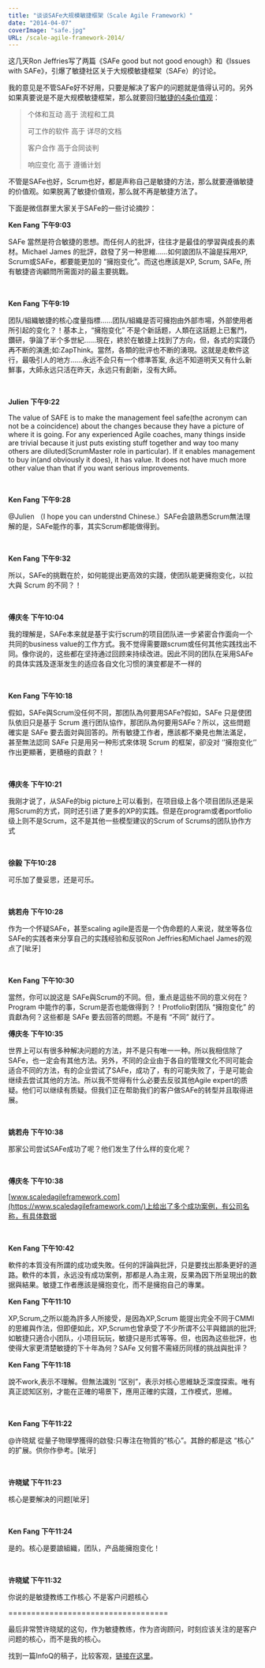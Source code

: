 ```yaml
---
title: "谈谈SAFe大规模敏捷框架（Scale Agile Framework）"
date: "2014-04-07"
coverImage: "safe.jpg"
URL: /scale-agile-framework-2014/
---
```


这几天Ron Jeffries写了两篇《SAFe good but not good enough》和《Issues with SAFe》，引爆了敏捷社区关于大规模敏捷框架（SAFe）的讨论。

我的意见是不管SAFe好不好用，只要是解决了客户的问题就是值得认可的。另外如果真要说是不是大规模敏捷框架，那么就要回归[敏捷的4条价值观](https://agilemanifesto.org/iso/zhchs/)：

> 个体和互动 高于 流程和工具
> 
> 可工作的软件 高于 详尽的文档
> 
> 客户合作 高于合同谈判
> 
> 响应变化 高于 遵循计划

不管是SAFe也好，Scrum也好，都是声称自己是敏捷的方法，那么就要遵循敏捷的价值观。如果脱离了敏捷价值观，那么就不再是敏捷方法了。

下面是微信群里大家关于SAFe的一些讨论摘抄：

**Ken Fang 下午9:03**

SAFe 當然是符合敏捷的思想。而任何人的批評，往往才是最佳的學習與成長的素材。Michael James 的批評，啟發了另一种思維……如何誏团队不論是採用XP, Scrum或SAFe，都要能更加的 “擁抱变化”。而这也應該是XP, Scrum, SAFe, 所有敏捷咨询顧問所需面对的最主要挑戰。

 

**Ken Fang 下午9:19**

团队/組織敏捷的核心度量指標……团队/組織是否可擁抱由外部市場，外部使用者所引起的变化？！基本上，“擁抱变化” 不是个新話题，人類在这話题上已奮鬥，鑽研，爭論了半个多世紀……現在，終於在敏捷上找到了方向，但，各式的实踐仍再不断的演進;如:ZapThink。當然，各類的批评也不断的湧現。这就是走軟件这行，最吸引人的地方……永远不会只有一个標準答案, 永远不知道明天又有什么新鮮事，大師永远只活在昨天，永远只有創新，没有大師。

 

**Julien 下午9:22**

The value of SAFE is to make the management feel safe(the acronym can not be a coincidence) about the changes because they have a picture of where it is going. For any experienced Agile coaches, many things inside are trivial because it just puts existing stuff together and way too many others are diluted(ScrumMaster role in particular). If it enables management to buy in(and obviously it does), it has value. It does not have much more other value than that if you want serious improvements.

 

**Ken Fang 下午9:28**

@Julien （I hope you can understnd Chinese.）SAFe会誏熟悉Scrum無法理解的是，SAFe能作的事，其实Scrum都能做得到。

 

**Ken Fang 下午9:32**

所以，SAFe的挑戰在於，如何能提出更高效的实踐，使团队能更擁抱变化，以拉大與 Scrum 的不同？！

 

**傅庆冬 下午10:04**

我的理解是，SAFe本来就是基于实行scrum的项目团队进一步紧密合作面向一个共同的business value的工作方式。我不觉得需要跟scrum或任何其他实践找出不同。像你说的，这些都在坚持通过回顾来持续改进。因此不同的团队在采用SAFe的具体实践及逐渐发生的适应各自文化习惯的演变都是不一样的

 

**Ken Fang 下午10:18**

假如，SAFe與Scrum没任何不同，那团队為何要用SAFe?假如，SAFe 只是使团队依旧只是基于 Scrum 進行团队協作，那团队為何要用SAFe？所以，这些問题確实是 SAFe 要去面対與回答的。所有敏捷工作者，應該都不樂見也無法滿足，甚至無法認同 SAFe 只是用另一种形式來体現 Scrum 的框架，卻没对 ‘’擁抱变化‘’ 作出更顯著，更積極的貢獻？！

 

**傅庆冬 下午10:21**

我刚才说了，从SAFe的big picture上可以看到，在项目级上各个项目团队还是采用Scrum的方式，同时还引进了更多的XP的实践。但是在program或者portfolio级上则不是Scrum，这不是其他一些模型建议的Scrum of Scrums的团队协作方式

 

**徐毅 下午10:28**

可乐加了曼妥思，还是可乐。

 

**姚若舟 下午10:28**

作为一个怀疑SAFe，甚至scaling agile是否是一个伪命题的人来说，就坐等各位SAFe的实践者来分享自己的实践经验和反驳Ron Jeffries和Michael James的观点了\[呲牙\]

 

**Ken Fang 下午10:30**

當然，你可以說这是 SAFe與Scrum的不同。但，重点是這些不同的意义何在？Program 中能作的事，Scrum是否也能做得到？！Protfolio對团队 “擁抱变化” 的貢獻為何？这些都是 SAFe 要去回答的問题。不是有 “不同” 就行了。

**傅庆冬 下午10:35**

世界上可以有很多种解决问题的方法，并不是只有唯一一种。所以我相信除了SAFe，也一定会有其他方法。另外，不同的企业由于各自的管理文化不同可能会适合不同的方法，有的企业尝试了SAFe，成功了，有的可能失败了，于是可能会继续去尝试其他的方法。所以我不觉得有什么必要去反驳其他Agile expert的质疑。他们可以继续有质疑。但我们正在帮助我们的客户做SAFe的转型并且取得进展。

 

**姚若舟 下午10:38**

那家公司尝试SAFe成功了呢？他们发生了什么样的变化呢？

 

**傅庆冬 下午10:38**

[www.scaledagileframework.com](https://www.scaledagileframework.com/)上给出了多个成功案例，有公司名称，有具体数据

 

**Ken Fang 下午10:42**

軟件的本質没有所謂的成功或失敗。任何的評論與批評，只是要找出那条更好的道路。軟件的本質，永远没有成功案例，那都是人為主覌，反果為因下所呈現出的数据與結果。敏捷工作者應該是擁抱变化，而不是擁抱自己的專業。

**Ken Fang 下午11:10**

XP,Scrum,之所以能為許多人所接受，是因為XP,Scrum 能提出完全不同于CMMI的思維與作法，但即便如此，XP,Scrum也曾承受了不少所谓不公平與錯誤的批評;如敏捷只適合小团队，小项目玩玩，敏捷只是形式等等。但，也因為这些批評，也使得大家更清楚敏捷的下十年為何？SAFe 又何嘗不需経历同樣的挑战與批评？

**Ken Fang 下午11:18**

說不work,表示不理解。但無法識別 “区别”，表示対核心思維缺乏深度探索。唯有真正認知区别，才能在正確的場景下，應用正確的实踐，工作模式，思維。

 

**Ken Fang 下午11:22**

@许晓斌 從量子物理學獲得的啟發:只專注在物質的“核心”。其餘的都是这 “核心” 的扩展。供你作參考。\[呲牙\]

 

**许晓斌 下午11:23**

核心是要解决的问题\[呲牙\]

 

**Ken Fang 下午11:24**

是的。核心是要誏組織，团队，产品能擁抱变化！

 

**许晓斌 下午11:32**

你说的是敏捷教练工作核心 不是客户问题核心

\===================================

最后非常赞许晓斌的这句，作为敏捷教练，作为咨询顾问，时刻应该关注的是客户问题的核心，而不是我的核心。

找到一篇InfoQ的稿子，比较客观，[链接在这里](https://www.infoq.com/cn/news/2013/08/safe)。
